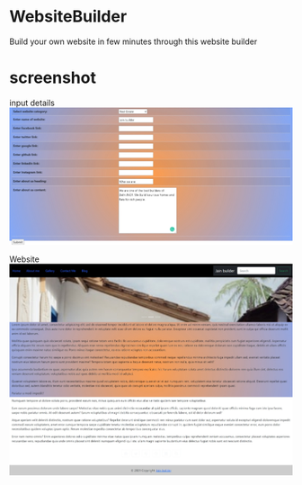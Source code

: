 # WebsiteBuilder
Build your own website in few minutes through this website builder

# screenshot
input details
![](screenshot/website_details.jpeg)

Website
![](screenshot/output.jpeg)
